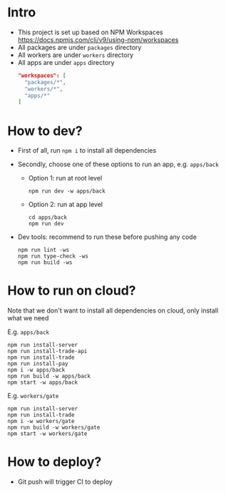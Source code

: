# Intro
- This project is set up based on NPM Workspaces https://docs.npmjs.com/cli/v9/using-npm/workspaces
- All packages are under `packages` directory
- All workers are under `workers` directory
- All apps are under `apps` directory
  ```json
  "workspaces": [
    "packages/*",
    "workers/*",
    "apps/*"
  ]
  ```

# How to dev?
- First of all, run `npm i` to install all dependencies

- Secondly, choose one of these options to run an app, e.g. `apps/back`

  - Option 1: run at root level
    ```shell
    npm run dev -w apps/back
    ```

  - Option 2: run at app level
    ```shell
    cd apps/back
    npm run dev
    ```

- Dev tools: recommend to run these before pushing any code
  ```shell
  npm run lint -ws
  npm run type-check -ws
  npm run build -ws
  ```

# How to run on cloud?
Note that we don't want to install all dependencies on cloud, only install what we need

E.g. `apps/back`
```shell
npm run install-server
npm run install-trade-api
npm run install-trade
npm run install-pay
npm i -w apps/back
npm run build -w apps/back
npm start -w apps/back
```

E.g. `workers/gate`
```shell
npm run install-server
npm run install-trade
npm i -w workers/gate
npm run build -w workers/gate
npm start -w workers/gate
```

# How to deploy?
- Git push will trigger CI to deploy
